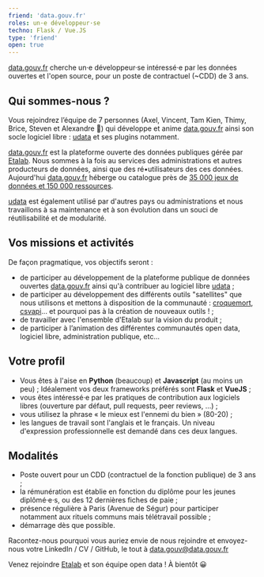 ```yaml
---
friend: 'data.gouv.fr'
roles: un·e développeur·se
techno: Flask / Vue.JS 
type: 'friend'
open: true
---
```


[data.gouv.fr](https://data.gouv.fr) cherche un·e développeur·se intéressé·e par les données ouvertes et l'open source, pour un poste de contractuel (~CDD) de 3 ans.

<!--more-->

## Qui sommes-nous ?

Vous rejoindrez l’équipe de 7 personnes (Axel, Vincent, Tam Kien, Thimy, Brice, Steven et Alexandre :wave:) qui développe et anime [data.gouv.fr](https://data.gouv.fr) ainsi son socle logiciel libre : [udata](https://github.com/opendatateam/udata) et ses plugins notamment.

[data.gouv.fr](https://data.gouv.fr) est la plateforme ouverte des données publiques gérée par [Etalab](http://www.etalab.gouv.fr). Nous sommes à la fois au services des administrations et autres producteurs de données, ainsi que des ré•utilisateurs des ces données. Aujourd'hui [data.gouv.fr](https://data.gouv.fr) héberge ou catalogue  près de [35 000 jeux de données et 150 000 ressources](https://www.data.gouv.fr/fr/dashboard/).

[udata](https://github.com/opendatateam/udata) est également utilisé par d'autres pays ou administrations et nous travaillons à sa maintenance et à son évolution dans un souci de réutilisabilité et de modularité.

## Vos missions et activités

De façon pragmatique, vos objectifs seront :
- de participer au développement de la plateforme publique de données ouvertes [data.gouv.fr](https://data.gouv.fr) ainsi qu'à contribuer au logiciel libre [udata](https://github.com/opendatateam/udata) ;
- de participer au développement des différents outils "satellites" que nous utilisons et mettons à disposition de la communauté : [croquemort](https://github.com/opendatateam/croquemort), [csvapi](https://github.com/opendatateam/csvapi)... et pourquoi pas à la création de nouveaux outils ! ;
- de travailler avec l'ensemble d'Etalab sur la vision du produit ;
- de participer à l’animation des différentes communautés open data, logiciel libre, administration publique, etc...

## Votre profil

- Vous êtes à l'aise en **Python** (beaucoup) et **Javascript** (au moins un peu) ; Idéalement vos deux frameworks préférés sont **Flask** et **VueJS** ;
- vous êtes intéressé·e par les pratiques de contribution aux logiciels libres (ouverture par défaut, pull requests, peer reviews, ...) ;
- vous utilisez la phrase « le mieux est l'ennemi du bien » (80-20) ;
- les langues de travail sont l'anglais et le français. Un niveau d'expression professionnelle est demandé dans ces deux langues.

## Modalités

- Poste ouvert pour un CDD (contractuel de la fonction publique) de 3 ans ;
- la rémunération est établie en fonction du diplôme pour les jeunes diplômé·e·s, ou des 12 dernières fiches de paie ;
- présence régulière à Paris (Avenue de Ségur) pour participer notamment aux rituels communs mais télétravail possible ;
- démarrage dès que possible.

Racontez-nous pourquoi vous auriez envie de nous rejoindre et envoyez-nous votre LinkedIn / CV / GitHub, le tout à data.gouv@data.gouv.fr

Venez rejoindre [Etalab](https://www.etalab.gouv.fr) et son équipe open data ! À bientôt 😀
